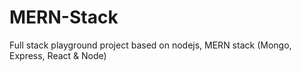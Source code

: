 # MERN-Stack
Full stack playground project based on nodejs, MERN stack (Mongo, Express, React & Node)

